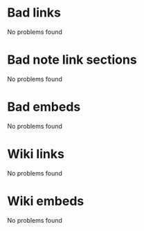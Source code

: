 # Bad links 
No problems found



# Bad note link sections
No problems found



# Bad embeds 
No problems found

# Wiki links 
No problems found



# Wiki embeds 
No problems found

